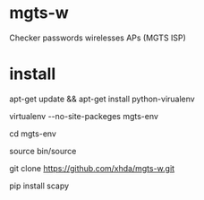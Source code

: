 # mgts-w
Checker passwords wirelesses APs (MGTS ISP)
# install
apt-get update && apt-get install python-virualenv

virtualenv --no-site-packeges mgts-env

cd mgts-env

source bin/source

git clone https://github.com/xhda/mgts-w.git

pip install scapy
